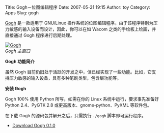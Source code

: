 Title: Gogh－位图编辑程序
Date: 2007-05-21 19:15
Author: toy
Category: Apps
Slug: gogh

[Gogh](http://www.goghproject.com/) 是一款适用于 GNU/Linux
操作系统的位图编辑程序。由于该程序特别为压力敏感的输入设备而设计，因此，你可以在如
Wacom 之类的手绘板上绘画，并直接通过 Gogh 程序进行后期处理。

[![Gogh](http://i.linuxtoy.org/i/2007/05/gogh_s.jpg)](http://i.linuxtoy.org/i/2007/05/gogh.jpg)  
*Gogh 主窗口*

**Gogh 功能简介**

虽然 Gogh
目前仍旧处于活跃的开发之中，但已经实现了一些功能。比如，它支持压力敏感的输入设备，具有多种笔刷类型，包含层功能等。

**安装 Gogh**

Gogh 100% 使用 Python 所写，如需在你的 Linux 系统中运行，要求事先准备好
Python 2.4、PyGTK 2.8 或更高版本、gnome-python、PyXML 等软件包。

在下载 Gogh 的源码包并解开之后，只需执行 `./gogh` 脚本即可运行程序。

- [Download Gogh 0.1.0](http://www.goghproject.com/downloads.html)
